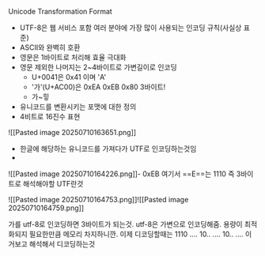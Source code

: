 Unicode Transformation Format
- UTF-8은 웹 서비스 포함 여러 분야에 가장 많이 사용되는 인코딩 규칙(사실상 표준)
- ASCII와 완벽히 호환
- 영문은 1바이트로 처리해 효율 극대화
- 영문 제외한 나머지는 2~4바이트로 가변길이로 인코딩
	- U+0041은 0x41 이며 'A'
	- '가'(U+AC00)은 0xEA 0xEB 0x80 3바이트!
	- 가~힣
- 유니코드를 변환시키는 포맷에 대한 정의
- 4비트로 16진수 표현

![[Pasted image 20250710163651.png]]
- 한글에 해당하는 유니코드를 가져다가 UTF로 인코딩하는것임
- 

![[Pasted image 20250710164226.png]]- 0xEB 여기서 ==E==는 1110 즉 3바이트로 해석해야할 UTF란것

![[Pasted image 20250710164753.png]]![[Pasted image 20250710164759.png]]

가를 utf-8로 인코딩하면 3바이트가 되는것. utf-8은 가변으로 인코딩해줌. 용량이 최적화되지 필요한만큼 메모리 차지하니깐. 이제 디코딩할때는 1110 .... 10.. .... 10.. .... 이거보고 해석해서 디코딩하는것